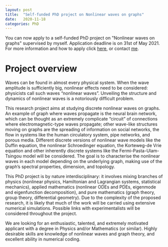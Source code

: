 ```yaml
---
layout: post
title:  "Self-funded PhD project on Nonlinear waves on graphs"
date:   2020-11-18
categories: PhD
---
```


You can now apply to a self-funded PhD project on "Nonlinear waves on graphs" supervised by myself.
Application deadline is on 31st of May 2021.
For more information and how to apply click [here](https://www.uea.ac.uk/course/phd-doctorate/phd-nonlinear-waves-on-graphs-promentd-u21sf), or contact [me](mailto:d.proment@uea.ac.uk).

# Project overview

Waves can be found in almost every physical system. When the wave amplitude is sufficiently big, nonlinear effects need to be considered: physicists call such waves “nonlinear waves”. Unveiling the structure and dynamics of nonlinear waves is a notoriously difficult problem. 

This research project aims at studying discrete nonlinear waves on graphs. An example of graph where waves propagate is the neural brain network, which can be thought as an extremely complicate “circuit” of connections where electromagnetic-type waves propagate; other wave-like structures moving on graphs are the spreading of information on social networks, the flow in systems like the human circulatory system, pipe networks, and porous media. Different discrete versions of nonlinear wave models like the Duffin equation, the nonlinear Schroedinger equation, the Korteweg-de Vrie equation and other inherently discrete systems like the Fermi-Pasta-Ulam-Tsingou model will be considered. The goal is to characterise the nonlinear waves in each model depending on the underlying graph, making use of the graph’s spectral properties, dimension, and topology.

This PhD project is by nature interdisciplinary: it involves mixing branches of physics (nonlinear physics, Hamiltonian and Lagrangian systems, statistical mechanics), applied mathematics (nonlinear ODEs and PDEs, eigenmode and eigenfunction decomposition), and pure mathematics (graph theory, group theory, differential geometry). Due to the complexity of the proposed research, it is likely that much of the work will be carried using extensive numerical simulations. Possible links with experimentalists will be considered throughout the project.

We are looking for an enthusiastic, talented, and extremely motivated applicant with a degree in Physics and/or Mathematics (or similar). Highly desirable skills are knowledge of nonlinear waves and graph theory, and excellent ability in numerical coding.

